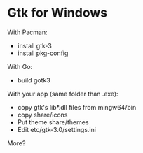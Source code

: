Gtk for Windows
===============

With Pacman:

- install gtk-3
- install pkg-config

With Go:

- build gotk3


With your app (same folder than .exe):
- copy gtk's lib*.dll files from mingw64/bin
- copy share/icons
- Put theme share/themes 
- Edit etc/gtk-3.0/settings.ini


More?

